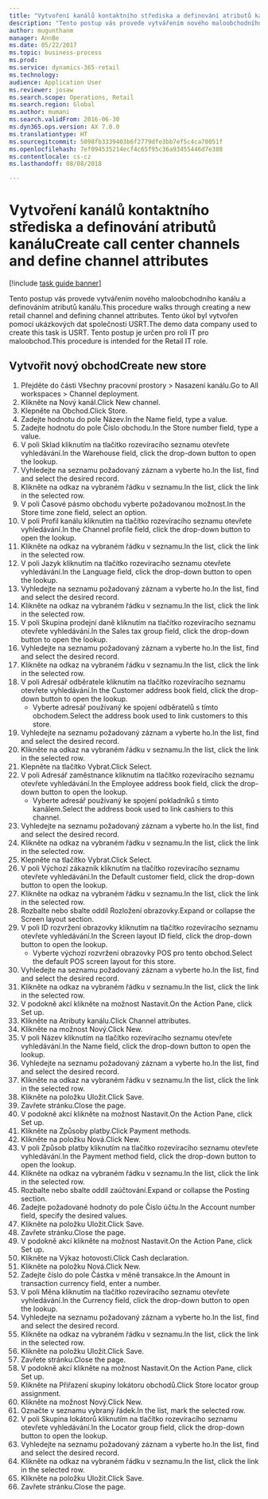 ```yaml
--- 
title: "Vytvoření kanálů kontaktního střediska a definování atributů kanálu"
description: "Tento postup vás provede vytvářením nového maloobchodního kanálu a definováním atributů kanálu."
author: mugunthanm
manager: AnnBe
ms.date: 05/22/2017
ms.topic: business-process
ms.prod: 
ms.service: dynamics-365-retail
ms.technology: 
audience: Application User
ms.reviewer: josaw
ms.search.scope: Operations, Retail
ms.search.region: Global
ms.author: mumani
ms.search.validFrom: 2016-06-30
ms.dyn365.ops.version: AX 7.0.0
ms.translationtype: HT
ms.sourcegitcommit: 5098fb3339403b6f2779dfe3bb7ef5c4ca78051f
ms.openlocfilehash: 7ef094535214ecf4c65f95c36a93455446d7e388
ms.contentlocale: cs-cz
ms.lasthandoff: 08/08/2018

---
```

# <a name="create-call-center-channels-and-define-channel-attributes"></a><span data-ttu-id="5f830-103">Vytvoření kanálů kontaktního střediska a definování atributů kanálu</span><span class="sxs-lookup"><span data-stu-id="5f830-103">Create call center channels and define channel attributes</span></span>

[!include [task guide banner](../includes/task-guide-banner.md)]

<span data-ttu-id="5f830-104">Tento postup vás provede vytvářením nového maloobchodního kanálu a definováním atributů kanálu.</span><span class="sxs-lookup"><span data-stu-id="5f830-104">This procedure walks through creating a new retail channel and defining channel attributes.</span></span> <span data-ttu-id="5f830-105">Tento úkol byl vytvořen pomocí ukázkových dat společnosti USRT.</span><span class="sxs-lookup"><span data-stu-id="5f830-105">The demo data company used to create this task is USRT.</span></span> <span data-ttu-id="5f830-106">Tento postup je určen pro roli IT pro maloobchod.</span><span class="sxs-lookup"><span data-stu-id="5f830-106">This procedure is intended for the Retail IT role.</span></span>


## <a name="create-new-store"></a><span data-ttu-id="5f830-107">Vytvořit nový obchod</span><span class="sxs-lookup"><span data-stu-id="5f830-107">Create new store</span></span>
1. <span data-ttu-id="5f830-108">Přejděte do části Všechny pracovní prostory > Nasazení kanálu.</span><span class="sxs-lookup"><span data-stu-id="5f830-108">Go to All workspaces > Channel deployment.</span></span>
2. <span data-ttu-id="5f830-109">Klikněte na Nový kanál.</span><span class="sxs-lookup"><span data-stu-id="5f830-109">Click New channel.</span></span>
3. <span data-ttu-id="5f830-110">Klepněte na Obchod.</span><span class="sxs-lookup"><span data-stu-id="5f830-110">Click Store.</span></span>
4. <span data-ttu-id="5f830-111">Zadejte hodnotu do pole Název.</span><span class="sxs-lookup"><span data-stu-id="5f830-111">In the Name field, type a value.</span></span>
5. <span data-ttu-id="5f830-112">Zadejte hodnotu do pole Číslo obchodu.</span><span class="sxs-lookup"><span data-stu-id="5f830-112">In the Store number field, type a value.</span></span>
6. <span data-ttu-id="5f830-113">V poli Sklad kliknutím na tlačítko rozevíracího seznamu otevřete vyhledávání.</span><span class="sxs-lookup"><span data-stu-id="5f830-113">In the Warehouse field, click the drop-down button to open the lookup.</span></span>
7. <span data-ttu-id="5f830-114">Vyhledejte na seznamu požadovaný záznam a vyberte ho.</span><span class="sxs-lookup"><span data-stu-id="5f830-114">In the list, find and select the desired record.</span></span>
8. <span data-ttu-id="5f830-115">Klikněte na odkaz na vybraném řádku v seznamu.</span><span class="sxs-lookup"><span data-stu-id="5f830-115">In the list, click the link in the selected row.</span></span>
9. <span data-ttu-id="5f830-116">V poli Časové pásmo obchodu vyberte požadovanou možnost.</span><span class="sxs-lookup"><span data-stu-id="5f830-116">In the Store time zone field, select an option.</span></span>
10. <span data-ttu-id="5f830-117">V poli Profil kanálu kliknutím na tlačítko rozevíracího seznamu otevřete vyhledávání.</span><span class="sxs-lookup"><span data-stu-id="5f830-117">In the Channel profile field, click the drop-down button to open the lookup.</span></span>
11. <span data-ttu-id="5f830-118">Klikněte na odkaz na vybraném řádku v seznamu.</span><span class="sxs-lookup"><span data-stu-id="5f830-118">In the list, click the link in the selected row.</span></span>
12. <span data-ttu-id="5f830-119">V poli Jazyk kliknutím na tlačítko rozevíracího seznamu otevřete vyhledávání.</span><span class="sxs-lookup"><span data-stu-id="5f830-119">In the Language field, click the drop-down button to open the lookup.</span></span>
13. <span data-ttu-id="5f830-120">Vyhledejte na seznamu požadovaný záznam a vyberte ho.</span><span class="sxs-lookup"><span data-stu-id="5f830-120">In the list, find and select the desired record.</span></span>
14. <span data-ttu-id="5f830-121">Klikněte na odkaz na vybraném řádku v seznamu.</span><span class="sxs-lookup"><span data-stu-id="5f830-121">In the list, click the link in the selected row.</span></span>
15. <span data-ttu-id="5f830-122">V poli Skupina prodejní daně kliknutím na tlačítko rozevíracího seznamu otevřete vyhledávání.</span><span class="sxs-lookup"><span data-stu-id="5f830-122">In the Sales tax group field, click the drop-down button to open the lookup.</span></span>
16. <span data-ttu-id="5f830-123">Vyhledejte na seznamu požadovaný záznam a vyberte ho.</span><span class="sxs-lookup"><span data-stu-id="5f830-123">In the list, find and select the desired record.</span></span>
17. <span data-ttu-id="5f830-124">Klikněte na odkaz na vybraném řádku v seznamu.</span><span class="sxs-lookup"><span data-stu-id="5f830-124">In the list, click the link in the selected row.</span></span>
18. <span data-ttu-id="5f830-125">V poli Adresář odběratele kliknutím na tlačítko rozevíracího seznamu otevřete vyhledávání.</span><span class="sxs-lookup"><span data-stu-id="5f830-125">In the Customer address book field, click the drop-down button to open the lookup.</span></span>
    * <span data-ttu-id="5f830-126">Vyberte adresář používaný ke spojení odběratelů s tímto obchodem.</span><span class="sxs-lookup"><span data-stu-id="5f830-126">Select the address book used to link customers to this store.</span></span>  
19. <span data-ttu-id="5f830-127">Vyhledejte na seznamu požadovaný záznam a vyberte ho.</span><span class="sxs-lookup"><span data-stu-id="5f830-127">In the list, find and select the desired record.</span></span>
20. <span data-ttu-id="5f830-128">Klikněte na odkaz na vybraném řádku v seznamu.</span><span class="sxs-lookup"><span data-stu-id="5f830-128">In the list, click the link in the selected row.</span></span>
21. <span data-ttu-id="5f830-129">Klepněte na tlačítko Vybrat.</span><span class="sxs-lookup"><span data-stu-id="5f830-129">Click Select.</span></span>
22. <span data-ttu-id="5f830-130">V poli Adresář zaměstnance kliknutím na tlačítko rozevíracího seznamu otevřete vyhledávání.</span><span class="sxs-lookup"><span data-stu-id="5f830-130">In the Employee address book field, click the drop-down button to open the lookup.</span></span>
    * <span data-ttu-id="5f830-131">Vyberte adresář používaný ke spojení pokladníků s tímto kanálem.</span><span class="sxs-lookup"><span data-stu-id="5f830-131">Select the address book used to link cashiers to this channel.</span></span>  
23. <span data-ttu-id="5f830-132">Vyhledejte na seznamu požadovaný záznam a vyberte ho.</span><span class="sxs-lookup"><span data-stu-id="5f830-132">In the list, find and select the desired record.</span></span>
24. <span data-ttu-id="5f830-133">Klikněte na odkaz na vybraném řádku v seznamu.</span><span class="sxs-lookup"><span data-stu-id="5f830-133">In the list, click the link in the selected row.</span></span>
25. <span data-ttu-id="5f830-134">Klepněte na tlačítko Vybrat.</span><span class="sxs-lookup"><span data-stu-id="5f830-134">Click Select.</span></span>
26. <span data-ttu-id="5f830-135">V poli Výchozí zákazník kliknutím na tlačítko rozevíracího seznamu otevřete vyhledávání.</span><span class="sxs-lookup"><span data-stu-id="5f830-135">In the Default customer field, click the drop-down button to open the lookup.</span></span>
27. <span data-ttu-id="5f830-136">Klikněte na odkaz na vybraném řádku v seznamu.</span><span class="sxs-lookup"><span data-stu-id="5f830-136">In the list, click the link in the selected row.</span></span>
28. <span data-ttu-id="5f830-137">Rozbalte nebo sbalte oddíl Rozložení obrazovky.</span><span class="sxs-lookup"><span data-stu-id="5f830-137">Expand or collapse the Screen layout section.</span></span>
29. <span data-ttu-id="5f830-138">V poli ID rozvržení obrazovky kliknutím na tlačítko rozevíracího seznamu otevřete vyhledávání.</span><span class="sxs-lookup"><span data-stu-id="5f830-138">In the Screen layout ID field, click the drop-down button to open the lookup.</span></span>
    * <span data-ttu-id="5f830-139">Vyberte výchozí rozvržení obrazovky POS pro tento obchod.</span><span class="sxs-lookup"><span data-stu-id="5f830-139">Select the default POS screen layout for this store.</span></span>  
30. <span data-ttu-id="5f830-140">Vyhledejte na seznamu požadovaný záznam a vyberte ho.</span><span class="sxs-lookup"><span data-stu-id="5f830-140">In the list, find and select the desired record.</span></span>
31. <span data-ttu-id="5f830-141">Klikněte na odkaz na vybraném řádku v seznamu.</span><span class="sxs-lookup"><span data-stu-id="5f830-141">In the list, click the link in the selected row.</span></span>
32. <span data-ttu-id="5f830-142">V podokně akcí klikněte na možnost Nastavit.</span><span class="sxs-lookup"><span data-stu-id="5f830-142">On the Action Pane, click Set up.</span></span>
33. <span data-ttu-id="5f830-143">Klikněte na Atributy kanálu.</span><span class="sxs-lookup"><span data-stu-id="5f830-143">Click Channel attributes.</span></span>
34. <span data-ttu-id="5f830-144">Klikněte na možnost Nový.</span><span class="sxs-lookup"><span data-stu-id="5f830-144">Click New.</span></span>
35. <span data-ttu-id="5f830-145">V poli Název kliknutím na tlačítko rozevíracího seznamu otevřete vyhledávání.</span><span class="sxs-lookup"><span data-stu-id="5f830-145">In the Name field, click the drop-down button to open the lookup.</span></span>
36. <span data-ttu-id="5f830-146">Vyhledejte na seznamu požadovaný záznam a vyberte ho.</span><span class="sxs-lookup"><span data-stu-id="5f830-146">In the list, find and select the desired record.</span></span>
37. <span data-ttu-id="5f830-147">Klikněte na odkaz na vybraném řádku v seznamu.</span><span class="sxs-lookup"><span data-stu-id="5f830-147">In the list, click the link in the selected row.</span></span>
38. <span data-ttu-id="5f830-148">Klikněte na položku Uložit.</span><span class="sxs-lookup"><span data-stu-id="5f830-148">Click Save.</span></span>
39. <span data-ttu-id="5f830-149">Zavřete stránku.</span><span class="sxs-lookup"><span data-stu-id="5f830-149">Close the page.</span></span>
40. <span data-ttu-id="5f830-150">V podokně akcí klikněte na možnost Nastavit.</span><span class="sxs-lookup"><span data-stu-id="5f830-150">On the Action Pane, click Set up.</span></span>
41. <span data-ttu-id="5f830-151">Klikněte na Způsoby platby.</span><span class="sxs-lookup"><span data-stu-id="5f830-151">Click Payment methods.</span></span>
42. <span data-ttu-id="5f830-152">Klikněte na položku Nová.</span><span class="sxs-lookup"><span data-stu-id="5f830-152">Click New.</span></span>
43. <span data-ttu-id="5f830-153">V poli Způsob platby kliknutím na tlačítko rozevíracího seznamu otevřete vyhledávání.</span><span class="sxs-lookup"><span data-stu-id="5f830-153">In the Payment method field, click the drop-down button to open the lookup.</span></span>
44. <span data-ttu-id="5f830-154">Klikněte na odkaz na vybraném řádku v seznamu.</span><span class="sxs-lookup"><span data-stu-id="5f830-154">In the list, click the link in the selected row.</span></span>
45. <span data-ttu-id="5f830-155">Rozbalte nebo sbalte oddíl zaúčtování.</span><span class="sxs-lookup"><span data-stu-id="5f830-155">Expand or collapse the Posting section.</span></span>
46. <span data-ttu-id="5f830-156">Zadejte požadované hodnoty do pole Číslo účtu.</span><span class="sxs-lookup"><span data-stu-id="5f830-156">In the Account number field, specify the desired values.</span></span>
47. <span data-ttu-id="5f830-157">Klikněte na položku Uložit.</span><span class="sxs-lookup"><span data-stu-id="5f830-157">Click Save.</span></span>
48. <span data-ttu-id="5f830-158">Zavřete stránku.</span><span class="sxs-lookup"><span data-stu-id="5f830-158">Close the page.</span></span>
49. <span data-ttu-id="5f830-159">V podokně akcí klikněte na možnost Nastavit.</span><span class="sxs-lookup"><span data-stu-id="5f830-159">On the Action Pane, click Set up.</span></span>
50. <span data-ttu-id="5f830-160">Klikněte na Výkaz hotovosti.</span><span class="sxs-lookup"><span data-stu-id="5f830-160">Click Cash declaration.</span></span>
51. <span data-ttu-id="5f830-161">Klikněte na položku Nová.</span><span class="sxs-lookup"><span data-stu-id="5f830-161">Click New.</span></span>
52. <span data-ttu-id="5f830-162">Zadejte číslo do pole Částka v měně transakce.</span><span class="sxs-lookup"><span data-stu-id="5f830-162">In the Amount in transaction currency field, enter a number.</span></span>
53. <span data-ttu-id="5f830-163">V poli Měna kliknutím na tlačítko rozevíracího seznamu otevřete vyhledávání.</span><span class="sxs-lookup"><span data-stu-id="5f830-163">In the Currency field, click the drop-down button to open the lookup.</span></span>
54. <span data-ttu-id="5f830-164">Vyhledejte na seznamu požadovaný záznam a vyberte ho.</span><span class="sxs-lookup"><span data-stu-id="5f830-164">In the list, find and select the desired record.</span></span>
55. <span data-ttu-id="5f830-165">Klikněte na odkaz na vybraném řádku v seznamu.</span><span class="sxs-lookup"><span data-stu-id="5f830-165">In the list, click the link in the selected row.</span></span>
56. <span data-ttu-id="5f830-166">Klikněte na položku Uložit.</span><span class="sxs-lookup"><span data-stu-id="5f830-166">Click Save.</span></span>
57. <span data-ttu-id="5f830-167">Zavřete stránku.</span><span class="sxs-lookup"><span data-stu-id="5f830-167">Close the page.</span></span>
58. <span data-ttu-id="5f830-168">V podokně akcí klikněte na možnost Nastavit.</span><span class="sxs-lookup"><span data-stu-id="5f830-168">On the Action Pane, click Set up.</span></span>
59. <span data-ttu-id="5f830-169">Klikněte na Přiřazení skupiny lokátoru obchodů.</span><span class="sxs-lookup"><span data-stu-id="5f830-169">Click Store locator group assignment.</span></span>
60. <span data-ttu-id="5f830-170">Klikněte na možnost Nový.</span><span class="sxs-lookup"><span data-stu-id="5f830-170">Click New.</span></span>
61. <span data-ttu-id="5f830-171">Označte v seznamu vybraný řádek.</span><span class="sxs-lookup"><span data-stu-id="5f830-171">In the list, mark the selected row.</span></span>
62. <span data-ttu-id="5f830-172">V poli Skupina lokátorů kliknutím na tlačítko rozevíracího seznamu otevřete vyhledávání.</span><span class="sxs-lookup"><span data-stu-id="5f830-172">In the Locator group field, click the drop-down button to open the lookup.</span></span>
63. <span data-ttu-id="5f830-173">Vyhledejte na seznamu požadovaný záznam a vyberte ho.</span><span class="sxs-lookup"><span data-stu-id="5f830-173">In the list, find and select the desired record.</span></span>
64. <span data-ttu-id="5f830-174">Klikněte na odkaz na vybraném řádku v seznamu.</span><span class="sxs-lookup"><span data-stu-id="5f830-174">In the list, click the link in the selected row.</span></span>
65. <span data-ttu-id="5f830-175">Klikněte na položku Uložit.</span><span class="sxs-lookup"><span data-stu-id="5f830-175">Click Save.</span></span>
66. <span data-ttu-id="5f830-176">Zavřete stránku.</span><span class="sxs-lookup"><span data-stu-id="5f830-176">Close the page.</span></span>


